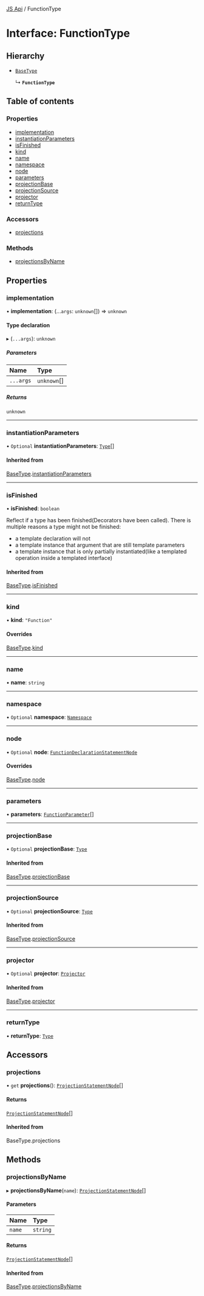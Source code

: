 [JS Api](../index.md) / FunctionType

# Interface: FunctionType

## Hierarchy

- [`BaseType`](BaseType.md)

  ↳ **`FunctionType`**

## Table of contents

### Properties

- [implementation](FunctionType.md#implementation)
- [instantiationParameters](FunctionType.md#instantiationparameters)
- [isFinished](FunctionType.md#isfinished)
- [kind](FunctionType.md#kind)
- [name](FunctionType.md#name)
- [namespace](FunctionType.md#namespace)
- [node](FunctionType.md#node)
- [parameters](FunctionType.md#parameters)
- [projectionBase](FunctionType.md#projectionbase)
- [projectionSource](FunctionType.md#projectionsource)
- [projector](FunctionType.md#projector)
- [returnType](FunctionType.md#returntype)

### Accessors

- [projections](FunctionType.md#projections)

### Methods

- [projectionsByName](FunctionType.md#projectionsbyname)

## Properties

### implementation

• **implementation**: (...`args`: `unknown`[]) => `unknown`

#### Type declaration

▸ (`...args`): `unknown`

##### Parameters

| Name | Type |
| :------ | :------ |
| `...args` | `unknown`[] |

##### Returns

`unknown`

___

### instantiationParameters

• `Optional` **instantiationParameters**: [`Type`](../index.md#type)[]

#### Inherited from

[BaseType](BaseType.md).[instantiationParameters](BaseType.md#instantiationparameters)

___

### isFinished

• **isFinished**: `boolean`

Reflect if a type has been finished(Decorators have been called).
There is multiple reasons a type might not be finished:
- a template declaration will not
- a template instance that argument that are still template parameters
- a template instance that is only partially instantiated(like a templated operation inside a templated interface)

#### Inherited from

[BaseType](BaseType.md).[isFinished](BaseType.md#isfinished)

___

### kind

• **kind**: ``"Function"``

#### Overrides

[BaseType](BaseType.md).[kind](BaseType.md#kind)

___

### name

• **name**: `string`

___

### namespace

• `Optional` **namespace**: [`Namespace`](Namespace.md)

___

### node

• `Optional` **node**: [`FunctionDeclarationStatementNode`](FunctionDeclarationStatementNode.md)

#### Overrides

[BaseType](BaseType.md).[node](BaseType.md#node)

___

### parameters

• **parameters**: [`FunctionParameter`](FunctionParameter.md)[]

___

### projectionBase

• `Optional` **projectionBase**: [`Type`](../index.md#type)

#### Inherited from

[BaseType](BaseType.md).[projectionBase](BaseType.md#projectionbase)

___

### projectionSource

• `Optional` **projectionSource**: [`Type`](../index.md#type)

#### Inherited from

[BaseType](BaseType.md).[projectionSource](BaseType.md#projectionsource)

___

### projector

• `Optional` **projector**: [`Projector`](Projector.md)

#### Inherited from

[BaseType](BaseType.md).[projector](BaseType.md#projector)

___

### returnType

• **returnType**: [`Type`](../index.md#type)

## Accessors

### projections

• `get` **projections**(): [`ProjectionStatementNode`](ProjectionStatementNode.md)[]

#### Returns

[`ProjectionStatementNode`](ProjectionStatementNode.md)[]

#### Inherited from

BaseType.projections

## Methods

### projectionsByName

▸ **projectionsByName**(`name`): [`ProjectionStatementNode`](ProjectionStatementNode.md)[]

#### Parameters

| Name | Type |
| :------ | :------ |
| `name` | `string` |

#### Returns

[`ProjectionStatementNode`](ProjectionStatementNode.md)[]

#### Inherited from

[BaseType](BaseType.md).[projectionsByName](BaseType.md#projectionsbyname)
